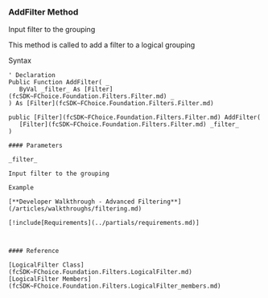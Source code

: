 ﻿### AddFilter Method

Input filter to the grouping

This method is called to add a filter to a logical grouping

Syntax

```vbnet
' Declaration
Public Function AddFilter( _
   ByVal _filter_ As [Filter](fcSDK~FChoice.Foundation.Filters.Filter.md) _
) As [Filter](fcSDK~FChoice.Foundation.Filters.Filter.md)

public [Filter](fcSDK~FChoice.Foundation.Filters.Filter.md) AddFilter( 
   [Filter](fcSDK~FChoice.Foundation.Filters.Filter.md) _filter_
)

#### Parameters

_filter_

Input filter to the grouping

Example

[**Developer Walkthrough - Advanced Filtering**](/articles/walkthroughs/filtering.md)

[!include[Requirements](../partials/requirements.md)]



#### Reference

[LogicalFilter Class](fcSDK~FChoice.Foundation.Filters.LogicalFilter.md)  
[LogicalFilter Members](fcSDK~FChoice.Foundation.Filters.LogicalFilter_members.md)